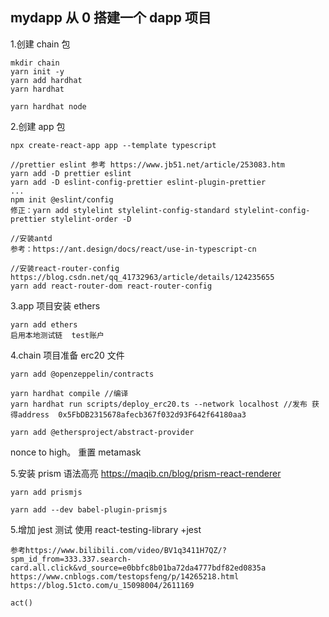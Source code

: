## mydapp 从 0 搭建一个 dapp 项目

1.创建 chain 包

```
mkdir chain
yarn init -y
yarn add hardhat
yarn hardhat

yarn hardhat node
```

2.创建 app 包

```
npx create-react-app app --template typescript

//prettier eslint 参考 https://www.jb51.net/article/253083.htm
yarn add -D prettier eslint
yarn add -D eslint-config-prettier eslint-plugin-prettier
...
npm init @eslint/config
修正：yarn add stylelint stylelint-config-standard stylelint-config-prettier stylelint-order -D

//安装antd
参考：https://ant.design/docs/react/use-in-typescript-cn

//安装react-router-config https://blog.csdn.net/qq_41732963/article/details/124235655
yarn add react-router-dom react-router-config
```

3.app 项目安装 ethers

```
yarn add ethers
启用本地测试链  test账户
```

4.chain 项目准备 erc20 文件

```
yarn add @openzeppelin/contracts

yarn hardhat compile //编译
yarn hardhat run scripts/deploy_erc20.ts --network localhost //发布 获得address  0x5FbDB2315678afecb367f032d93F642f64180aa3

yarn add @ethersproject/abstract-provider
```

nonce to high。 重置 metamask

5.安装 prism 语法高亮 https://maqib.cn/blog/prism-react-renderer

```
yarn add prismjs

yarn add --dev babel-plugin-prismjs
```

5.增加 jest 测试 使用 react-testing-library +jest

```
参考https://www.bilibili.com/video/BV1q3411H7QZ/?spm_id_from=333.337.search-card.all.click&vd_source=e0bbfc8b01ba72da4777bdf82ed0835a
https://www.cnblogs.com/testopsfeng/p/14265218.html
https://blog.51cto.com/u_15098004/2611169

act()
```
